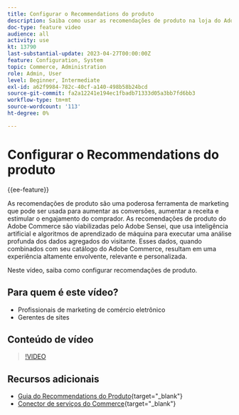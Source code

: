 ```yaml
---
title: Configurar o Recommendations do produto
description: Saiba como usar as recomendações de produto na loja do Adobe Commerce.
doc-type: feature video
audience: all
activity: use
kt: 13790
last-substantial-update: 2023-04-27T00:00:00Z
feature: Configuration, System
topic: Commerce, Administration
role: Admin, User
level: Beginner, Intermediate
exl-id: a62f9984-782c-40cf-a140-498b58b24bcd
source-git-commit: fa2a12241e194ec1fbadb71333d05a3bb7fd6bb3
workflow-type: tm+mt
source-wordcount: '113'
ht-degree: 0%

---
```


# Configurar o Recommendations do produto

{{ee-feature}}

As recomendações de produto são uma poderosa ferramenta de marketing que pode ser usada para aumentar as conversões, aumentar a receita e estimular o engajamento do comprador. As recomendações de produto do Adobe Commerce são viabilizadas pelo Adobe Sensei, que usa inteligência artificial e algoritmos de aprendizado de máquina para executar uma análise profunda dos dados agregados do visitante. Esses dados, quando combinados com seu catálogo do Adobe Commerce, resultam em uma experiência altamente envolvente, relevante e personalizada.

Neste vídeo, saiba como configurar recomendações de produto.

## Para quem é este vídeo?

- Profissionais de marketing de comércio eletrônico
- Gerentes de sites

## Conteúdo de vídeo

>[!VIDEO](https://video.tv.adobe.com/v/343991?quality=12&learn=on)

## Recursos adicionais

- [Guia do Recommendations do Produto](https://experienceleague.adobe.com/docs/commerce-merchant-services/product-recommendations/overview.html?lang=pt-BR){target="_blank"}
- [Conector de serviços do Commerce](https://experienceleague.adobe.com/docs/commerce-merchant-services/user-guides/integration-services/saas.html?lang=pt-BR){target="_blank"}
